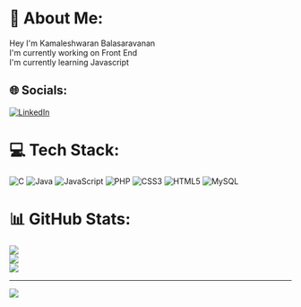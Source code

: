 # 💫 About Me:
Hey I'm Kamaleshwaran Balasaravanan<br>I'm currently working on Front End<br>I'm currently learning Javascript


## 🌐 Socials:
[![LinkedIn](https://img.shields.io/badge/LinkedIn-%230077B5.svg?logo=linkedin&logoColor=white)](https://linkedin.com/in/https://www.linkedin.com/in/kamaleshwaran-balasaravanan/) 

# 💻 Tech Stack:
![C](https://img.shields.io/badge/c-%2300599C.svg?style=for-the-badge&logo=c&logoColor=white) ![Java](https://img.shields.io/badge/java-%23ED8B00.svg?style=for-the-badge&logo=java&logoColor=white) ![JavaScript](https://img.shields.io/badge/javascript-%23323330.svg?style=for-the-badge&logo=javascript&logoColor=%23F7DF1E) ![PHP](https://img.shields.io/badge/php-%23777BB4.svg?style=for-the-badge&logo=php&logoColor=white) ![CSS3](https://img.shields.io/badge/css3-%231572B6.svg?style=for-the-badge&logo=css3&logoColor=white) ![HTML5](https://img.shields.io/badge/html5-%23E34F26.svg?style=for-the-badge&logo=html5&logoColor=white) ![MySQL](https://img.shields.io/badge/mysql-%2300f.svg?style=for-the-badge&logo=mysql&logoColor=white)
# 📊 GitHub Stats:
![](https://github-readme-stats.vercel.app/api?username=Kamaleshwaran2002&theme=vue&hide_border=false&include_all_commits=true&count_private=true)<br/>
![](https://github-readme-streak-stats.herokuapp.com/?user=Kamaleshwaran2002&theme=vue&hide_border=false)<br/>
![](https://github-readme-stats.vercel.app/api/top-langs/?username=Kamaleshwaran2002&theme=vue&hide_border=false&include_all_commits=true&count_private=true&layout=compact)

---
[![](https://visitcount.itsvg.in/api?id=Kamaleshwaran2002&icon=0&color=0)](https://visitcount.itsvg.in)

<!-- Proudly created with GPRM ( https://gprm.itsvg.in ) -->
